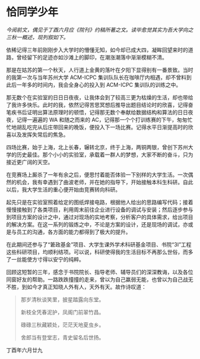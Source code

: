 # 恰同学少年


*今阅前文，偶见于丁酉六月应《院刊》约稿所著之文。读毕愈觉其实为吾大学向之三秋一概述，现列叙如下。*

依稀记得三年前刚刚步入大学时的懵懂无知，如今却已成大四，凝眸回望来时的道路，曾经留下的足迹亦如沙滩上的脚印，在潮涨潮落中渐渐模糊不清。

那是在姑苏的第一个秋天，人行道上金黄的落叶在夕阳下显得别有一番景致。当时的我第一次与当年苏州大学 ACM-ICPC 集训队队长在咖啡厅内相遇，却不曾料到此后一年多的时间内，我会全身心的投入到 ACM-ICPC 集训队的训练之中。

那无数个在实验室的日日日夜夜，让我体会到了较高三更为枯燥的生活，却也带给了我许多快乐。此时的我，依然记得苦思冥想后推导出题目结论时的欣喜，记得奋笔疾书后证明出算法原理时的顿悟，记得那无数个奉献给数据结构和算法的日日夜夜，记得一遍遍的 WA 和随之而来的 AC，记得那一个个打训练赛的下午，匆匆忙忙地胡乱吃完从后庄带回来的晚饭，便投入下一场比赛。记得水平日渐提高时的欣喜以及发挥失常后的焦急。

四场比赛，始于上海，北上长春，辗转北京，终于上海，两铜两银，曾创下苏州大学的历史最佳。那个小小的实验室，承载着一群人的梦想，大家不断的奋斗，只为接近更广阔的天空。

在竞赛场上厮杀了一年有余之后，便思忖着能否体验一下别样的大学生活。一次偶然的机会，我有幸遇到了曲波老师，并在她的指导下，开始接触本科生科研。自此以后，我大学生活的重心便开始由竞赛转向科研。

起先只是在实验室照着给定的图纸焊接电路，根据他人给出的思路编写代码；接着慢慢接触到了各类项目，利用周末前往企业进行设备的调试与安装；然后逐步参与到项目方案的设计之中，通过对现场的实地考察，分析客户的具体需求，给出项目的解决方案。在这一系列的锻炼之中，不论是方案的设计，还是现场的调试，亦或是与员工的沟通，各方面的能力都得到了极大的提升。

在此期间还参与了“䇹政基金”项目、大学生课外学术科研基金项目、书院“3I”工程这些科研项目，均顺利结项。可以说，科研使得我的生活目标不再那么世俗，而多了一丝能使方寸得以安宁的纯粹。

回顾这短暂的三年，感念于书院院长、指导老师、辅导员们的深深教诲，以及各位同窗好友的帮助。一路跌跌撞撞的走来，曾以为自己羸弱无能，也曾以为自己战无不胜，到如今才真正知晓人外有人，天外有天。故作诗叹道：

> 那岁清秋谈笑里，披星踏露向东堂。
> 
> 新枝全凭春泥护，凤阁门前翠竹昌。
> 
> 碌碌三秋藏颖处，茫茫天地夏虫乡。
> 
> 舍郎当有登堂志，青史留名后世扬。

丁酉年六月廿九
